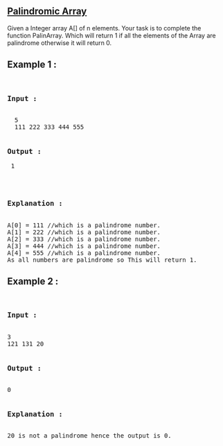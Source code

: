 <h2><a href="https://www.geeksforgeeks.org/problems/palindromic-array-1587115620/1">Palindromic Array</a></h2>
Given a Integer array A[] of n elements. Your task is to complete the function PalinArray. Which will return 1 if all the elements of the Array are palindrome otherwise it will return 0.
<h2>Example 1 :</h2>
<pre>
  <h3>Input :</h3>
  5
  111 222 333 444 555
  <p><h3>Output :</h3> 1</p>
  <h3>Explanation :</h3>
A[0] = 111 //which is a palindrome number.
A[1] = 222 //which is a palindrome number.
A[2] = 333 //which is a palindrome number.
A[3] = 444 //which is a palindrome number.
A[4] = 555 //which is a palindrome number.
As all numbers are palindrome so This will return 1.
</pre>
<h2>Example 2 :</h2>
<pre>
  <h3>Input :</h3>
3
121 131 20
  <h3>Output :</h3>
0
  <h3>Explanation :</h3>
20 is not a palindrome hence the output is 0.  
</pre>
